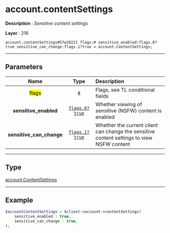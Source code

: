 # account.contentSettings

**Description** : *Sensitive content settings*

**Layer** : 216

```tl
account.contentSettings#57e28221 flags:# sensitive_enabled:flags.0?true sensitive_can_change:flags.1?true = account.ContentSettings;
```

---

## Parameters

| Name | Type | Description |
| :---: | :---: | :--- |
| <mark>flags</mark> | [`#`](type/#) | Flags, see TL conditional fields |
| **sensitive_enabled** | [`flags.0?true`](type/true) | Whether viewing of sensitive (NSFW) content is enabled |
| **sensitive_can_change** | [`flags.1?true`](type/true) | Whether the current client can change the sensitive content settings to view NSFW content |

---

## Type

[account.ContentSettings](type/account.ContentSettings)

---

## Example

```php
$accountContentSettings = $client->account->contentSettings(
	sensitive_enabled : true,
	sensitive_can_change : true,
);
```